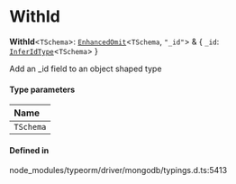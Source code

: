 # WithId

 **WithId**<`TSchema`\>: [`EnhancedOmit`](EnhancedOmit.md)<`TSchema`, ``"_id"``\> & { `_id`: [`InferIdType`](InferIdType.md)<`TSchema`\>  }

Add an _id field to an object shaped type

#### Type parameters

| Name |
| :------ |
| `TSchema` | `object` |

#### Defined in

node_modules/typeorm/driver/mongodb/typings.d.ts:5413
